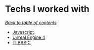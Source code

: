 # Techs I worked with
*[Back to table of contents](../Main.md)*

- [Javascript](./Javascript.md)
- [Unreal Engine 4](./UnrealEngine.md)
- [TI BASIC](./TiBasic.md)